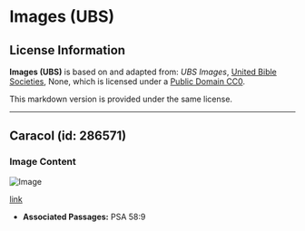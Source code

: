 # Images (UBS)

## License Information

**Images (UBS)** is based on and adapted from: _UBS Images_, [United Bible Societies](https://unitedbiblesocieties.org/), None, which is licensed under a [Public Domain CC0](https://creativecommons.org/public-domain/cc0/).

This markdown version is provided under the same license.



--------------------------------

## Caracol (id: 286571)

### Image Content

![Image](https://cdn.aquifer.bible/aquifer-content/resources/Media/WEB-0816_snail.jpg)

[link](https://cdn.aquifer.bible/aquifer-content/resources/Media/WEB-0816_snail.jpg)

* **Associated Passages:** PSA 58:9

